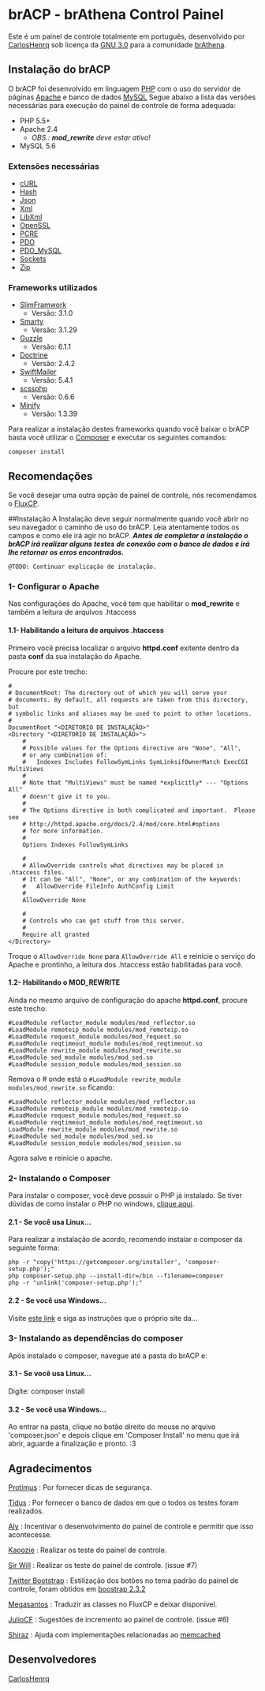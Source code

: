 # brACP - brAthena Control Painel

Este é um painel de controle totalmente em português, desenvolvido por [CarlosHenrq](http://forum.brathena.org/index.php/user/60-carloshenrq/) sob licença da [GNU 3.0](http://www.gnu.org/licenses/gpl.html) para a comunidade [brAthena](http://brathena.org).

## Instalação do brACP

O brACP foi desenvolvido em linguagem [PHP](http://php.net) com o uso do servidor de páginas [Apache](http://www.apache.org) e banco de dados [MySQL](http://mysql.com)
Segue abaixo a lista das versões necessárias para execução do painel de controle de forma adequada:

* PHP 5.5+
* Apache 2.4
  * _OBS.: **mod_rewrite** deve estar ativo!_
* MySQL 5.6

### Extensões necessárias

* [cURL](http://php.net/manual/en/book.curl.php)
* [Hash](http://php.net/manual/en/book.hash.php)
* [Json](http://php.net/manual/en/book.json.php)
* [Xml](http://php.net/manual/en/book.xml.php)
* [LibXml](http://php.net/manual/en/book.libxml.php)
* [OpenSSL](http://php.net/manual/en/book.openssl.php)
* [PCRE](http://php.net/manual/en/book.pcre.php)
* [PDO](http://php.net/manual/en/book.pdo.php)
* [PDO_MySQL](http://php.net/manual/en/ref.pdo-mysql.php)
* [Sockets](http://php.net/manual/en/book.sockets.php)
* [Zip](http://php.net/manual/en/book.zip.php)

### Frameworks utilizados

* [SlimFramwork](http://slimframework.com)
  * Versão: 3.1.0
* [Smarty](http://www.smarty.net/)
  * Versão: 3.1.29
* [Guzzle](http://guzzlephp.org/)
  * Versão: 6.1.1
* [Doctrine](http://www.doctrine-project.org/)
  * Versão: 2.4.2
* [SwiftMailer](http://swiftmailer.org/)
  * Versão: 5.4.1
* [scssphp](http://leafo.net/scssphp/)
  * Versão: 0.6.6
* [Minify](http://www.minifier.org/)
  * Versão: 1.3.39

Para realizar a instalação destes frameworks quando você baixar o brACP basta você utilizar o [Composer](https://getcomposer.org/) e executar os seguintes comandos:

`composer install`

## Recomendações

Se você desejar uma outra opção de painel de controle, nós recomendamos o [FluxCP](https://github.com/HerculesWS/FluxCP).

##Instalação
A Instalação deve seguir normalmente quando você abrir no seu navegador o caminho de uso do brACP. Leia atentamente todos os campos e como ele irá agir no brACP.
**_Antes de completar a instalação o brACP irá realizar alguns testes de conexão com o banco de dados e irá lhe retornar os erros encontrados._**

    @TODO: Continuar explicação de instalação.

### 1- Configurar o Apache
Nas configurações do Apache, você tem que habilitar o **mod_rewrite** e também a leitura de arquivos .htaccess

#### 1.1- Habilitando a leitura de arquivos .htaccess
Primeiro você precisa localizar o arquivo **httpd.conf** exitente dentro da pasta **conf** da sua instalação do Apache.

Procure por este trecho:

    #
    # DocumentRoot: The directory out of which you will serve your
    # documents. By default, all requests are taken from this directory, but
    # symbolic links and aliases may be used to point to other locations.
    #
    DocumentRoot "<DIRETORIO DE INSTALAÇÃO>"
    <Directory "<DIRETORIO DE INSTALAÇÃO>">
        #
        # Possible values for the Options directive are "None", "All",
        # or any combination of:
        #   Indexes Includes FollowSymLinks SymLinksifOwnerMatch ExecCGI MultiViews
        #
        # Note that "MultiViews" must be named *explicitly* --- "Options All"
        # doesn't give it to you.
        #
        # The Options directive is both complicated and important.  Please see
        # http://httpd.apache.org/docs/2.4/mod/core.html#options
        # for more information.
        #
        Options Indexes FollowSymLinks

        #
        # AllowOverride controls what directives may be placed in .htaccess files.
        # It can be "All", "None", or any combination of the keywords:
        #   AllowOverride FileInfo AuthConfig Limit
        #
        AllowOverride None

        #
        # Controls who can get stuff from this server.
        #
        Require all granted
    </Directory>

Troque o `AllowOverride None` para `AllowOverride All` e reinicie o serviço do Apache e prontinho, a leitura dos .htaccess estão habilitadas para você.

#### 1.2- Habilitando o MOD\_REWRITE

Ainda no mesmo arquivo de configuração do apache **httpd.conf**, procure este trecho:

    #LoadModule reflector_module modules/mod_reflector.so
    #LoadModule remoteip_module modules/mod_remoteip.so
    #LoadModule request_module modules/mod_request.so
    #LoadModule reqtimeout_module modules/mod_reqtimeout.so
    #LoadModule rewrite_module modules/mod_rewrite.so
    #LoadModule sed_module modules/mod_sed.so
    #LoadModule session_module modules/mod_session.so

Remova o \# onde está o `#LoadModule rewrite_module modules/mod_rewrite.so` ficando:

    #LoadModule reflector_module modules/mod_reflector.so
    #LoadModule remoteip_module modules/mod_remoteip.so
    #LoadModule request_module modules/mod_request.so
    #LoadModule reqtimeout_module modules/mod_reqtimeout.so
    LoadModule rewrite_module modules/mod_rewrite.so
    #LoadModule sed_module modules/mod_sed.so
    #LoadModule session_module modules/mod_session.so

Agora salve e reinicie o apache.

### 2- Instalando o Composer
Para instalar o composer, você deve possuir o PHP já instalado. Se tiver dúvidas de como instalar o PHP no windows, [clique aqui](http://php.net/manual/pt_BR/install.windows.php).

#### 2.1 - Se você usa Linux...

Para realizar a instalação de acordo, recomendo instalar o composer da seguinte forma:

    php -r "copy('https://getcomposer.org/installer', 'composer-setup.php');"
    php composer-setup.php --install-dir=/bin --filename=composer
    php -r "unlink('composer-setup.php');"

#### 2.2 - Se você usa Windows...

Visite [este link](https://getcomposer.org/download/) e siga as instruções que o próprio site da...

### 3- Instalando as dependências do composer
Após instalado o composer, navegue até a pasta do brACP e:

#### 3.1 - Se você usa Linux...
Digite:
    composer install

#### 3.2 - Se você usa Windows...
Ao entrar na pasta, clique no botão direito do mouse no arquivo 'composer.json' e depois clique em 'Composer Install' no menu que irá abrir, aguarde a finalização e pronto. :3

## Agradecimentos

[Protimus](http://forum.brathena.org/index.php/user/1-protimus/) : Por fornecer dicas de segurança.

[Tidus](http://forum.brathena.org/index.php/user/6106-tidus/) : Por fornecer o banco de dados em que o todos os testes foram realizados.

[Aly](http://forum.brathena.org/index.php/user/294-aly/) : Incentivar o desenvolvimento do painel de controle e permitir que isso acontecesse.

[Kaoozie](http://forum.brathena.org/index.php/user/3605-kaoozie/) : Realizar os teste do painel de controle.

[Sir Will](http://forum.brathena.org/index.php/user/18776-sir-will/) : Realizar os teste do painel de controle. (issue #7)

[Twitter Bootstrap](http://getbootstrap.com/) : Estilização dos botões no tema padrão do painel de controle, foram obtidos em [boostrap 2.3.2](http://getbootstrap.com/2.3.2/)

[Megasantos](http://forum.brathena.org/index.php/user/947-jonatas/) : Traduzir as classes no FluxCP e deixar disponivel.

[JulioCF](http://forum.brathena.org/index.php/user/45-juliocf/) : Sugestões de incremento ao painel de controle. (issue #6)

[Shiraz](http://forum.brathena.org/index.php/user/321-shiraz/) : Ajuda com implementações relacionadas ao [memcached](https://memcached.org/)

## Desenvolvedores

[CarlosHenrq](http://forum.brathena.org/index.php/user/60-carloshenrq/)
